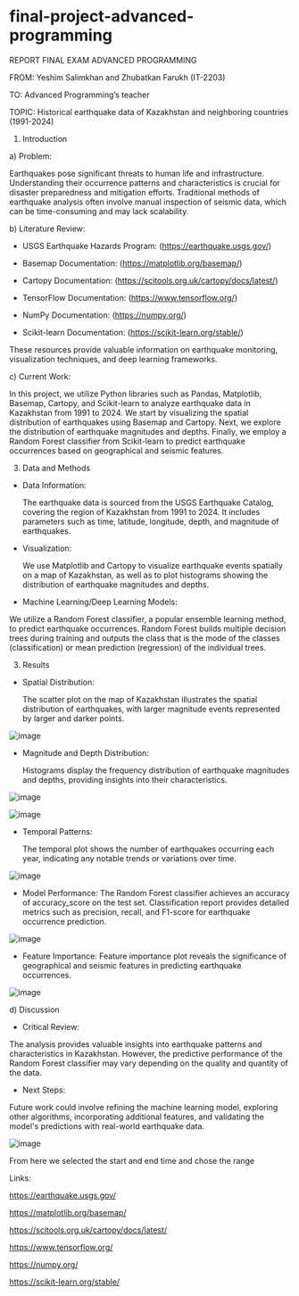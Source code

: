 # final-project-advanced-programming
 
REPORT FINAL EXAM ADVANCED PROGRAMMING

FROM: Yeshim Salimkhan and Zhubatkan Farukh (IT-2203)

TO: Advanced Programming’s teacher

TOPIC: Historical earthquake data of Kazakhstan and neighboring countries (1991-2024)

1. Introduction

a) Problem:

Earthquakes pose significant threats to human life and infrastructure. Understanding their occurrence patterns and characteristics is crucial for disaster preparedness and mitigation efforts. Traditional methods of earthquake analysis often involve manual inspection of seismic data, which can be time-consuming and may lack scalability.

b) Literature Review:

   - USGS Earthquake Hazards Program: (https://earthquake.usgs.gov/)
     
   - Basemap Documentation: (https://matplotlib.org/basemap/)
     
   - Cartopy Documentation: (https://scitools.org.uk/cartopy/docs/latest/)
    
   - TensorFlow Documentation: (https://www.tensorflow.org/)
  
   - NumPy Documentation: (https://numpy.org/)

   - Scikit-learn Documentation: (https://scikit-learn.org/stable/)

These resources provide valuable information on earthquake monitoring, visualization techniques, and deep learning frameworks.

c) Current Work:

In this project, we utilize Python libraries such as Pandas, Matplotlib, Basemap, Cartopy, and Scikit-learn to analyze earthquake data in Kazakhstan from 1991 to 2024. We start by visualizing the spatial distribution of earthquakes using Basemap and Cartopy. Next, we explore the distribution of earthquake magnitudes and depths. Finally, we employ a Random Forest classifier from Scikit-learn to predict earthquake occurrences based on geographical and seismic features.
   
3. Data and Methods
   
- Data Information:
  
  The earthquake data is sourced from the USGS Earthquake Catalog, covering the region of Kazakhstan from 1991 to 2024. It includes parameters such as time, latitude, longitude, depth, and magnitude of earthquakes.
  
- Visualization:
  
  We use Matplotlib and Cartopy to visualize earthquake events spatially on a map of Kazakhstan, as well as to plot histograms showing the distribution of earthquake magnitudes and depths.
  
- Machine Learning/Deep Learning Models:
  
We utilize a Random Forest classifier, a popular ensemble learning method, to predict earthquake occurrences. Random Forest builds multiple decision trees during training and outputs the class that is the mode of the classes (classification) or mean prediction (regression) of the individual trees.
  
3. Results
   
- Spatial Distribution:
  
  The scatter plot on the map of Kazakhstan illustrates the spatial distribution of earthquakes, with larger magnitude events represented by larger and darker points.

![image](https://github.com/Salimkhan1512/FinalProjectAP/assets/123942008/ceef1f2e-d822-4f22-a099-97a3e3874177)


- Magnitude and Depth Distribution:
  
  Histograms display the frequency distribution of earthquake magnitudes and depths, providing insights into their characteristics.

![image](https://github.com/Salimkhan1512/FinalProjectAP/assets/123942008/ee25cdf9-d547-41b3-a847-f05cf98c01da)

![image](https://github.com/Salimkhan1512/FinalProjectAP/assets/123942008/52993813-f742-4ed6-b114-05ed86b349b6)

 
- Temporal Patterns:
  
  The temporal plot shows the number of earthquakes occurring each year, indicating any notable trends or variations over time.

![image](https://github.com/Salimkhan1512/FinalProjectAP/assets/123942008/6a382711-f6d8-43a2-badd-3e2a6688a2ea)

- Model Performance:
The Random Forest classifier achieves an accuracy of accuracy_score on the test set. Classification report provides detailed metrics such as precision, recall, and F1-score for earthquake occurrence prediction.

![image](https://github.com/Salimkhan1512/FinalProjectAP/assets/123942008/6b8d351d-0f4b-4d2e-b24b-4d31e5857aa9)

- Feature Importance:
Feature importance plot reveals the significance of geographical and seismic features in predicting earthquake occurrences.

![image](https://github.com/Salimkhan1512/FinalProjectAP/assets/123942008/79b77969-ecbe-4388-8d16-1c8e5f906b6d)
 
d) Discussion

- Critical Review:
  
The analysis provides valuable insights into earthquake patterns and characteristics in Kazakhstan. However, the predictive performance of the Random Forest classifier may vary depending on the quality and quantity of the data.

- Next Steps:
  
Future work could involve refining the machine learning model, exploring other algorithms, incorporating additional features, and validating the model's predictions with real-world earthquake data.

![image](https://github.com/Salimkhan1512/FinalProjectAP/assets/123942008/b6aba581-cdca-47a2-9d68-5dec99832a60)


 
From here we selected the start and end time and chose the range

Links:

https://earthquake.usgs.gov/

https://matplotlib.org/basemap/

https://scitools.org.uk/cartopy/docs/latest/

https://www.tensorflow.org/

https://numpy.org/

https://scikit-learn.org/stable/
